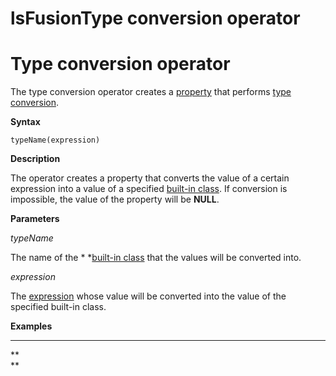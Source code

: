 # lsFusionType conversion operator

# Type conversion operator

The type conversion operator creates a [property](lsFusionProperties.md) that performs [type conversion](lsFusionType_conversion.md).

**Syntax**

    typeName(expression) 

**Description**

The operator creates a property that converts the value of a certain expression into a value of a specified [built-in class](lsFusionBuilt-in_classes.md). If conversion is impossible, the value of the property will be **NULL**.

**Parameters**

*typeName*

The name of the * *[built-in class](lsFusionBuilt-in_classes.md) that the values will be converted into.

*expression*

The [expression](lsFusionExpression.md) whose value will be converted into the value of the specified built-in class.

**Examples**

****



**  
**
